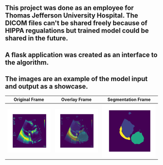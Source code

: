 ## This project was done as an employee for Thomas Jefferson University Hospital. The DICOM files can't be shared freely because of HIPPA regualations but trained model could be shared in the future.

## A flask application was created as an interface to the algorithm.

## The images are an example of the model input and output as a showcase. 

Original Frame             |  Overlay Frame          |  Segmentation Frame 
:-------------------------:|:-------------------------:|:-------------------------:
![Original Echo Frame](47OLQZXI0_0_originalimage.png)  |  ![Original Echo Frame](47OLQZXI0_0_overlay.png)   |  ![Original Echo Frame](47OLQZXI0_0_segmentation.png)